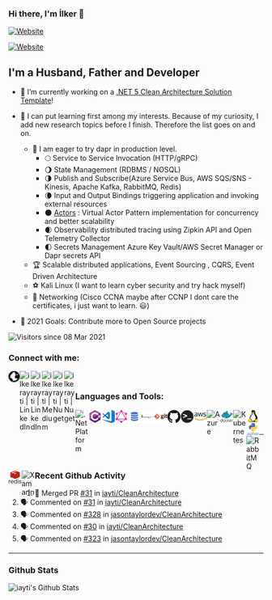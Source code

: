 ### Hi there, I'm İlker 👋

[![Website](https://img.shields.io/website?label=ilkerayti.com&style=for-the-badge&url=https%3A%2F%2Filkerayti.com)](https://ilkerayti.com)

[![Website](https://img.shields.io/website?label=blog.ilkerayti.com&style=for-the-badge&url=https%3A%2F%2Filkerayti.com)](https://blog.ilkerayti.com)

## I'm a Husband, Father and Developer

* 🔭 I’m currently working on a [.NET 5 Clean Architecture Solution Template][clean]!
* 🌱 I can put learning first among my interests. Because of my curiosity, I add new research topics before I finish. Therefore the list goes on and on.
  * 📡 I am eager to try dapr in production level.
      * 🌕 Service to Service Invocation (HTTP/gRPC)
      * 🌖 State Management (RDBMS / NOSQL)
      * 🌗 Publish and Subscribe(Azure Service Bus, AWS SQS/SNS - Kinesis, Apache Kafka, RabbitMQ, Redis)
      * 🌘 Input and Output Bindings triggering application and invoking external resources
      * 🌑 [Actors][actor] : Virtual Actor Pattern implementation for concurrency and better scalability
      * 🌒 Observability distributed tracing using Zipkin API and Open Telemetry Collector 
      * 🌓 Secrets Management Azure Key Vault/AWS Secret Manager or Dapr secrets API
  * 🏆 Scalable distributed applications, Event Sourcing , CQRS, Event Driven Architecture  
  * ⚽ Kali Linux (I want to learn cyber security and try hack myself)
  * 🎯 Networking (Cisco CCNA maybe after CCNP I dont care the certificates, i just want to learn. 😃)
  
* 🥅 2021 Goals: Contribute more to Open Source projects

![Visitors since 08 Mar 2021](http://estruyf-github.azurewebsites.net/api/VisitorHit?user=iayti&repo=iayti&countColor=%237B1E7A)


### Connect with me:

[<img align="left" alt="ilkerayti.com" width="22px" src="https://raw.githubusercontent.com/iconic/open-iconic/master/svg/globe.svg" />][website]
[<img align="left" alt="ilkerayti | LinkedIn" width="22px" src="https://cdn.jsdelivr.net/npm/simple-icons@v3/icons/linkedin.svg" />][linkedin]
[<img align="left" alt="ilkerayti | LinkedIn" width="22px" src="https://cdn.jsdelivr.net/npm/simple-icons@v3/icons/hashnode.svg" />][hashnode]
[<img align="left" alt="ilkerayti | Medium" width="22px" src="https://cdn.jsdelivr.net/npm/simple-icons@3/icons/medium.svg" />][medium]
[<img align="left" alt="ilkerayti | Nuget" width="22px" src="https://cdn.jsdelivr.net/npm/simple-icons@3/icons/nuget.svg" />][nuget]
[<img align="left" alt="ilkerayti | Nuget" width="22px" src="https://cdn.jsdelivr.net/npm/simple-icons@3/icons/twitter.svg" />][twitter]

<br />

### Languages and Tools:

[<img align="left" alt=".Net Platform" width="26px" src="https://avatars2.githubusercontent.com/u/9141961?s=200&v=4" />][.net]
[<img align="left" alt="CSharp Platform" width="26px" src="https://raw.githubusercontent.com/devicons/devicon/master/icons/csharp/csharp-original.svg" />][csharp]
[<img align="left" alt="Visual Studio" width="26px" src="https://raw.githubusercontent.com/github/explore/80688e429a7d4ef2fca1e82350fe8e3517d3494d/topics/visual-studio-code/visual-studio-code.png" />][vs]
[<img align="left" alt="GraphQL" width="26px" src="https://raw.githubusercontent.com/github/explore/80688e429a7d4ef2fca1e82350fe8e3517d3494d/topics/graphql/graphql.png" />][graphQL]
[<img align="left" alt="SQL" width="26px" src="https://raw.githubusercontent.com/github/explore/80688e429a7d4ef2fca1e82350fe8e3517d3494d/topics/sql/sql.png" />][sql]
[<img align="left" alt="MongoDB" width="26px" src="https://raw.githubusercontent.com/github/explore/80688e429a7d4ef2fca1e82350fe8e3517d3494d/topics/mongodb/mongodb.png" />][mongodb]
[<img align="left" alt="Git" width="26px" src="https://raw.githubusercontent.com/github/explore/80688e429a7d4ef2fca1e82350fe8e3517d3494d/topics/git/git.png" />][git]
[<img align="left" alt="GitHub" width="26px" src="https://raw.githubusercontent.com/github/explore/78df643247d429f6cc873026c0622819ad797942/topics/github/github.png" />][github]
[<img align="left" alt="Terminal" width="26px" src="https://raw.githubusercontent.com/github/explore/80688e429a7d4ef2fca1e82350fe8e3517d3494d/topics/terminal/terminal.png" />][terminal]
[<img align="left" alt="AWS" width="26px" src="https://raw.githubusercontent.com/devicons/devicon/master/icons/amazonwebservices/amazonwebservices-original-wordmark.svg" />][aws]
[<img align="left" alt="Azure" width="26px" src="https://www.vectorlogo.zone/logos/microsoft_azure/microsoft_azure-icon.svg" />][azure]
[<img align="left" alt="Docker" width="26px" src="https://raw.githubusercontent.com/devicons/devicon/master/icons/docker/docker-original-wordmark.svg" />][docker]
[<img align="left" alt="Kubernetes" width="26px" src="https://www.vectorlogo.zone/logos/kubernetes/kubernetes-icon.svg" />][kubernetes]
[<img align="left" alt="Linux" width="26px" src="https://raw.githubusercontent.com/devicons/devicon/master/icons/linux/linux-original.svg" />][linux]
[<img align="left" alt="Python" width="26px" src="https://raw.githubusercontent.com/devicons/devicon/master/icons/python/python-original-wordmark.svg" />][python]
[<img align="left" alt="RabbitMQ" width="26px" src="https://www.vectorlogo.zone/logos/rabbitmq/rabbitmq-icon.svg" />][rabbit]
[<img align="left" alt="Redis" width="26px" src="https://raw.githubusercontent.com/devicons/devicon/master/icons/redis/redis-original-wordmark.svg" />][redis]
[<img align="left" alt="Xamarin" width="26px" src="https://raw.githubusercontent.com/detain/svg-logos/780f25886640cef088af994181646db2f6b1a3f8/svg/xamarin.svg" />][xamarin]

<br />
<br />

---

### Recent Github Activity
<!--START_SECTION:activity-->
1. 🎉 Merged PR [#31](https://github.com/iayti/CleanArchitecture/pull/31) in [iayti/CleanArchitecture](https://github.com/iayti/CleanArchitecture)
2. 🗣 Commented on [#31](https://github.com/iayti/CleanArchitecture/issues/31) in [iayti/CleanArchitecture](https://github.com/iayti/CleanArchitecture)
3. 🗣 Commented on [#328](https://github.com/jasontaylordev/CleanArchitecture/issues/328) in [jasontaylordev/CleanArchitecture](https://github.com/jasontaylordev/CleanArchitecture)
4. 🗣 Commented on [#30](https://github.com/iayti/CleanArchitecture/issues/30) in [iayti/CleanArchitecture](https://github.com/iayti/CleanArchitecture)
5. 🗣 Commented on [#323](https://github.com/jasontaylordev/CleanArchitecture/issues/323) in [jasontaylordev/CleanArchitecture](https://github.com/jasontaylordev/CleanArchitecture)
<!--END_SECTION:activity-->

---

### Github Stats
<img align="left" alt="iayti's Github Stats" src="https://github-readme-stats.vercel.app/api?username=iayti&show_icons=true&hide_border=true&theme=radical" />


[clean]: https://github.com/iayti/CleanArchitecture
[website]: https://ilkerayti.com
[linkedin]: https://www.linkedin.com/in/ilkerayti
[hashnode]: https://hashnode.com/@ilkerayti
[medium]: https://medium.com/@ilkerayti
[nuget]: https://www.nuget.org/profiles/ilkerayti
[twitter]: https://twitter.com/ilkerayti
[vs]: https://visualstudio.microsoft.com/
[.net]: https://github.com/dotnet
[github]: https://github.com/iayti/iayti
[graphQL]: https://graphql.org/
[sql]: https://www.microsoft.com/tr-tr/sql-server/sql-server-downloads
[mongodb]: https://www.mongodb.com
[git]: https://git-scm.com
[terminal]: https://github.com/microsoft/terminal
[aws]: https://aws.amazon.com
[azure]: https://azure.microsoft.com
[csharp]: https://docs.microsoft.com/en-us/dotnet/csharp/
[docker]: https://www.docker.com/
[kubernetes]: https://kubernetes.io/
[linux]: https://ubuntu.com/wsl
[python]: https://www.python.org/
[rabbit]: https://www.rabbitmq.com/
[redis]: https://redis.io/
[xamarin]: https://dotnet.microsoft.com/apps/xamarin

[actor]: https://docs.dapr.io/developing-applications/building-blocks/actors/actors-overview/
